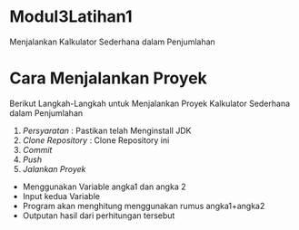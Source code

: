 # Modul3Latihan1

Menjalankan Kalkulator Sederhana dalam Penjumlahan

# Cara Menjalankan Proyek

Berikut Langkah-Langkah untuk Menjalankan Proyek Kalkulator Sederhana dalam Penjumlahan
1. *Persyaratan* : Pastikan telah Menginstall JDK
2. *Clone Repository* : Clone Repository ini
3. *Commit*
4. *Push*
5. *Jalankan Proyek*
  -  Menggunakan Variable angka1 dan angka 2
  -  Input kedua Variable
  -  Program akan menghitung menggunakan rumus angka1+angka2
  -  Outputan hasil dari perhitungan tersebut
